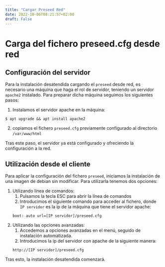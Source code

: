```yaml
---
title: "Cargar Preseed Red"
date: 2022-10-06T08:21:57+02:00
draft: False
---
```


# Carga del fichero preseed.cfg desde red
## Configuración del servidor
Para la instalación desatendida cargando el `preseed` desde red, es necesario una máquina que haga el rol de servidor, teniendo un servidor `apache2` instalado. Para preparar dicha máquina seguimos los siguientes pasos: 

1. Instalamos el servidor apache en la máquina:
```
$ apt upgrade && apt install apache2
```
2. copiamos el fichero `preseed.cfg` previamente configurado al directorio `/var/www/html`

Tras este paso, el servidor ya está configurado y ofreciendo la configuración a la red.

## Utilización desde el cliente

Para aplicar la configuración del fichero `preseed`, iniciamos la instalación de una imagen de debian sin modificar. Para utilizarla tenemos dos opciones:
1. Utilizando línea de comandos:
    1. Pulsamos la tecla ESC para abrir la línea de comandos
    2. Introducimos el siguiente comando para acceder al fichero, donde `IP servidor` es la ip de la máquina que tiene el servidor apache:
    ```
    boot: auto url=[IP servidor]/preseed.cfg
    ```
2. Utilizando las opciones avanzadas:
    1. Accedemos a opciones avanzadas en el menú, seguido de instalación automatizada. 
    2. Introducimos la ip del servidor con apache de la siguiente manera:
    ```
    http://[IP servidor]/preseed.cfg
    ```
Tras esto, la instalación desatendida comenzará.